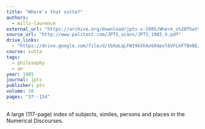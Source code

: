 ```yaml
---
title: "Where's that sutta?"
authors:
  - mills-laurence
external_url: "https://archive.org/download/jpts-x-1985/Where_s%20That%20Sutta%20-%20Khantipalo_text.pdf"
source_url: "http://www.palitext.com/JPTS_scans/JPTS_1985_X.pdf"
drive_links: 
  - "https://drive.google.com/file/d/1bXaLqLFWI9kXhAz604pvl6VFLhFTBnBE/view?usp=drivesdk"
course: sutta
tags:
  - philosophy
  - an
year: 1985
journal: jpts
publisher: pts
volume: 10
pages: "37--154"
---
```


A large (117-page) index of subjects, similes, persons and places in the Numerical Discourses.


